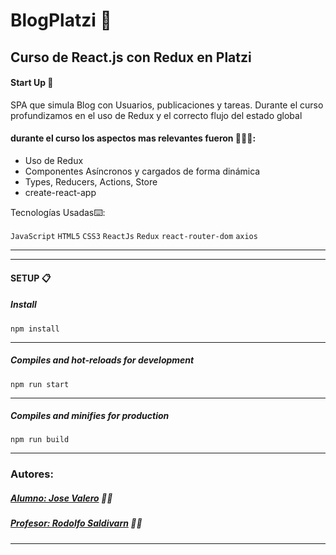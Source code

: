 # BlogPlatzi 📰

## Curso de React.js con Redux en Platzi

#### Start Up 🚀
SPA que simula Blog con Usuarios, publicaciones y tareas. Durante el curso profundizamos en el uso de Redux y el correcto flujo del estado global



#### durante el curso los aspectos mas relevantes fueron 🤯🤯🤯:

- Uso de Redux
- Componentes Asíncronos y cargados de forma dinámica
- Types, Reducers, Actions, Store
- create-react-app


Tecnologías Usadas⌨️:

 `JavaScript`  `HTML5`  `CSS3` `ReactJs` `Redux` `react-router-dom` `axios`
 
---

---
#### SETUP 📋

##### Install
    npm install
---
##### Compiles and hot-reloads for development
    npm run start
---
##### Compiles and minifies for production
    npm run build

---

### Autores:

##### [Alumno: Jose Valero](https://www.linkedin.com/in/josemiguelvalero/ "Jose Valero") 👨‍🎓
##### [Profesor: Rodolfo Saldivarn](https://github.com/RodolfoSaldivar "Rodolfo Saldivar") 👨‍🏫
---
